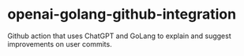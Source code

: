 # openai-golang-github-integration
Github action that uses ChatGPT and GoLang to explain and suggest improvements on user commits.
